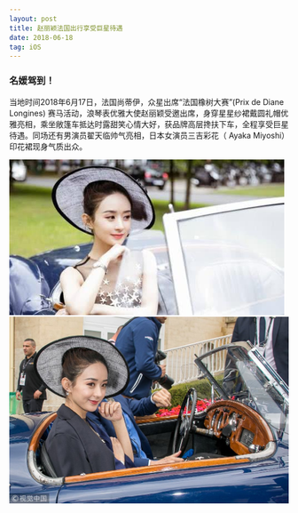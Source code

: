 ```yaml
---
layout: post
title: 赵丽颖法国出行享受巨星待遇
date: 2018-06-18 
tag: iOS
---
```


### 名媛驾到！


当地时间2018年6月17日，法国尚蒂伊，众星出席“法国橡树大赛”(Prix de Diane Longines) 赛马活动，浪琴表优雅大使赵丽颖受邀出席，身穿星星纱裙戴圆礼帽优雅亮相，乘坐敞篷车抵达时露甜笑心情大好，获品牌高层搀扶下车，全程享受巨星待遇。同场还有男演员翟天临帅气亮相，日本女演员三吉彩花（ Ayaka Miyoshi）印花裙现身气质出众。

![](/images/posts/29.jpg )
![](/images/posts/30.jpg )






